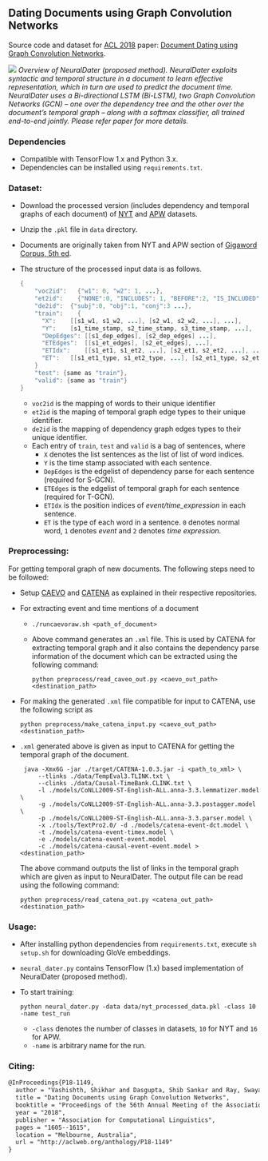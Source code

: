 ## Dating Documents using Graph Convolution Networks

Source code and dataset for [ACL 2018](http://acl2018.org) paper: [Document Dating using Graph Convolution Networks](http://malllabiisc.github.io/publications/papers/neuraldater_acl18.pdf).

![](https://raw.githubusercontent.com/malllabiisc/NeuralDater/master/overview.png)
*Overview of NeuralDater (proposed method). NeuralDater exploits syntactic and temporal structure in a document to learn effective representation, which in turn are used to predict the document time. NeuralDater uses a Bi-directional LSTM (Bi-LSTM), two Graph Convolution Networks (GCN) – one over the dependency tree and the other over the document’s temporal graph – along with a softmax classifier, all trained end-to-end jointly. Please refer paper for more details.*
### Dependencies

* Compatible with TensorFlow 1.x and Python 3.x.
* Dependencies can be installed using `requirements.txt`.


### Dataset:

* Download the processed version (includes dependency and temporal graphs of each document) of [NYT](https://drive.google.com/open?id=1LcVaaffnW2ivnRTAVDiioYNXGtfSKvRy) and [APW](https://drive.google.com/open?id=1V0eUJTOA3f3AhLIenubDcmcGs6bB0EA7) datasets.

* Unzip the `.pkl` file in `data` directory.

* Documents are originally taken from NYT and APW section of [Gigaword Corpus, 5th ed](https://catalog.ldc.upenn.edu/ldc2011t07).

* The structure of the processed input data is as follows.

  ```java
  {
      "voc2id":   {"w1": 0, "w2": 1, ...},
      "et2id":    {"NONE":0, "INCLUDES": 1, "BEFORE":2, "IS_INCLUDED":3 ...},
      "de2id":	{"subj":0, "obj":1, "conj":3 ...},
      "train":    {
        "X":	[[s1_w1, s1_w2, ...], [s2_w1, s2_w2, ...], ...],
        "Y":	[s1_time_stamp, s2_time_stamp, s3_time_stamp, ...],
        "DepEdges": [[s1_dep_edges], [s2_dep_edges] ...],
        "ETEdges":	[[s1_et_edges], [s2_et_edges], ...],
        "ETIdx":	[[s1_et1, s1_et2, ...], [s2_et1, s2_et2, ...], ...],
        "ET":	[[s1_et1_type, s1_et2_type, ...], [s2_et1_type, s2_et2_type, ...], ...],
      }
      "test": {same as "train"},
      "valid": {same as "train"}
  }
  ```

    * `voc2id` is the mapping of words to their unique identifier
    * `et2id` is the maping of temporal graph edge types to their unique identifier.
    * `de2id` is the mapping of dependency graph edges types to their unique identifier.
    * Each entry of `train`, `test` and `valid` is a bag of sentences, where
      * `X` denotes the list sentences as the list of list of word indices.
      * `Y` is the time stamp associated with each sentence.
      * `DepEdges` is the edgelist of dependency parse for each sentence (required for S-GCN).
      * `ETEdges` is the edgelist of temporal graph for each sentence (required for T-GCN).
      * `ETIdx` is the position indices of *event/time_expression* in each sentence.
      * `ET` is the type of each word in a sentence. `0` denotes normal word, `1` denotes *event* and `2` denotes *time expression*. 

### Preprocessing:

For getting temporal graph of new documents. The following steps need to be followed:

- Setup [CAEVO](https://github.com/nchambers/caevo) and [CATENA](https://github.com/paramitamirza/CATENA) as explained in their respective repositories.

- For extracting event and time mentions of a document

  - `./runcaevoraw.sh <path_of_document>`

  - Above command generates an `.xml` file. This is used by CATENA for extracting temporal graph and it also contains the dependency parse information of the document which can be extracted using the following command:

    ```shell
    python preprocess/read_caveo_out.py <caevo_out_path> <destination_path>
    ```

- For making the generated `.xml` file compatible for input to CATENA, use the following script as

  ```shell
  python preprocess/make_catena_input.py <caevo_out_path> <destination_path>
  ```

- `.xml` generated above is given as input to CATENA for getting the temporal graph of the document. 

   ```shell
    java -Xmx6G -jar ./target/CATENA-1.0.3.jar -i <path_to_xml> \
    	--tlinks ./data/TempEval3.TLINK.txt \
    	--clinks ./data/Causal-TimeBank.CLINK.txt \
    	-l ./models/CoNLL2009-ST-English-ALL.anna-3.3.lemmatizer.model \
    	-g ./models/CoNLL2009-ST-English-ALL.anna-3.3.postagger.model \
    	-p ./models/CoNLL2009-ST-English-ALL.anna-3.3.parser.model \
    	-x ./tools/TextPro2.0/ -d ./models/catena-event-dct.model \
    	-t ./models/catena-event-timex.model \
    	-e ./models/catena-event-event.model 
    	-c ./models/catena-causal-event-event.model > <destination_path>
   ```

   The above command outputs the list of links in the temporal graph which are given as input to NeuralDater. The output file can be read using the following command:

   ```shell
   python preprocess/read_catena_out.py <catena_out_path> <destination_path>
   ```

    

### Usage:

* After installing python dependencies from `requirements.txt`, execute `sh setup.sh` for downloading GloVe embeddings.

* `neural_dater.py` contains TensorFlow (1.x) based implementation of NeuralDater (proposed method). 
* To start training: 
  ```shell
  python neural_dater.py -data data/nyt_processed_data.pkl -class 10 -name test_run
  ```

  * `-class` denotes the number of classes in datasets,  `10` for NYT and `16` for APW.
  * `-name` is arbitrary name for the run.


### Citing:

```tex
@InProceedings{P18-1149,
  author = "Vashishth, Shikhar and Dasgupta, Shib Sankar and Ray, Swayambhu Nath and Talukdar, Partha",
  title = "Dating Documents using Graph Convolution Networks",
  booktitle = "Proceedings of the 56th Annual Meeting of the Association for Computational Linguistics (Volume 1: Long Papers)",
  year = "2018",
  publisher = "Association for Computational Linguistics",
  pages = "1605--1615",
  location = "Melbourne, Australia",
  url = "http://aclweb.org/anthology/P18-1149"
}
```
